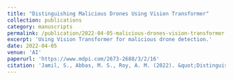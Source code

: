 ```yaml
---
title: "Distinguishing Malicious Drones Using Vision Transformer"
collection: publications
category: manuscripts
permalink: /publication/2022-04-05-malicious-drones-vision-transformer
excerpt: 'Using Vision Transformer for malicious drone detection.'
date: 2022-04-05
venue: 'AI'
paperurl: 'https://www.mdpi.com/2673-2688/3/2/16'
citation: 'Jamil, S., Abbas, M. S., Roy, A. M. (2022). &quot;Distinguishing Malicious Drones Using Vision Transformer.&quot; <i>AI</i>. 3(2):260-273.'
---
```

